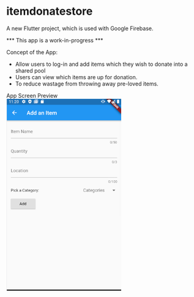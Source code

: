 # itemdonatestore

A new Flutter project, which is used with Google Firebase.

*** This app is a work-in-progress ***

Concept of the App:
- Allow users to log-in and add items which they wish to donate into a shared pool
- Users can view which items are up for donation.
- To reduce wastage from throwing away pre-loved items.


App Screen Preview<br/>
<img src="https://raw.githubusercontent.com/terjnh/itemdonatestore/master/images/appScreenPreview1.png" width="300">
